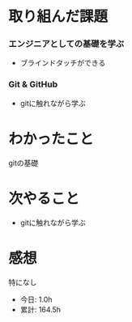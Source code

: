 # 取り組んだ課題
### エンジニアとしての基礎を学ぶ
* ブラインドタッチができる
### Git & GitHub
* gitに触れながら学ぶ
# わかったこと
gitの基礎
# 次やること
* gitに触れながら学ぶ
# 感想
特になし
* 今日: 1.0h
* 累計: 164.5h
